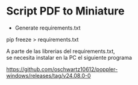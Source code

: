 # Script PDF to Miniature  

- Generate requirements.txt  

pip freeze > requirements.txt  


A parte de las librerias del requirements.txt,  
se necesita instalar en la PC el siguiente programa  

https://github.com/oschwartz10612/poppler-windows/releases/tag/v24.08.0-0

